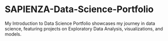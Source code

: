 # SAPIENZA-Data-Science-Portfolio
My Introduction to Data Science Portfolio showcases my journey in data science, featuring projects on Exploratory Data Analysis, visualizations, and models. 
